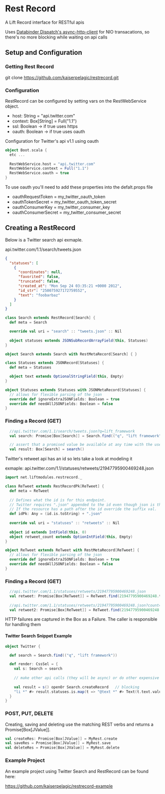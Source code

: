 Rest Record
===========

A Lift Record interface for RESTful apis

Uses <a href="http://dispatch.databinder.net/Dispatch.html">Databinder Dispatch's </a><a href="https://github.com/AsyncHttpClient/async-http-client">async-http-client</a> for NIO transacations, so there's no more blocking while waiting on api calls

## Setup and Configuration 

### Getting Rest Record

git clone https://github.com/kaiserpelagic/restrecord.git

### Configuration
RestRecord can be configured by setting vars on the RestWebService object.

* host: String = "api.twitter.com"
* context: Box[String] =  Full("1.1")
* ssl: Boolean -> if true uses https
* oauth: Boolean -> if true uses oauth

Configuration for Twitter's api v1.1 using oauth

```scala
object Boot.scala {
  etc ...
   
  RestWebService.host = "api.twitter.com"
  RestWebService.context = Full("1.1")
  RestWebService.oauth = true
}
```
To use oauth you'll need to add these properties into the defalt.props file

* oauthRequestToken = my_twitter_oauth_token
* oauthTokenSecret = my_twitter_oauth_token_secret
* oauthConsumerKey = my_twitter_consumer_key
* oauthConsumerSecret = my_twitter_consumer_secret


## Creating a RestRecord

Below is a Twitter search api exmaple.

api.twitter.com/1.1/search/tweets.json

```json
{
  "statuses": [
    {
      "coordinates": null,
      "favorited": false,
      "truncated": false,
      "created_at": "Mon Sep 24 03:35:21 +0000 2012",
      "id_str": "250075927172759552",
      "text": "foobarbaz"
    }
  ]
}   
```

```scala
class Search extends RestRecord[Search] {
  def meta = Search

  override val uri = "search" :: "tweets.json" :: Nil
  
  object statuses extends JSONSubRecordArrayField(this, Statuses)
}

object Search extends Search with RestMetaRecord[Search] { }

class Statuses extends JSONRecord[Statuses] {
  def meta = Statuses

  object text extends OptionalStringField(this, Empty)
}

object Statuses extends Statuses with JSONMetaRecord[Statuses] {
  // allows for flexible parsing of the json
  override def ignoreExtraJSONFields: Boolean = true
  override def needAllJSONFields: Boolean = false 
}
```

### Finding a Record (GET)

```scala
  //api.twitter.com/1.1/search/tweets.json?q=lift_framework
  val search: Promise[Box[Search]] = Search.find(("q", "lift framework")) 

  // assert that a promised value be available at any time with the use of apply; this is blocking
  val result: Box[Search] = search()
```

Twitter's retweet api has an id so lets take a look at modeling it

exmaple: api.twitter.com/1.1/statuses/retweets/21947795900469248.json
```scala
import net.liftmodules.restrecord._

class ReTweet extends RestRecordPk[ReTweet] {
  def meta = ReTweet
  
  // Defines what the id is for this endpoint.
  // Twitter requires ".json" appended to the id even though json is the only option.
  // If the resource has a path after the id override the suffix val.
  def idPk: Any = (id.is.toString) + ".json"
  
  override val uri = "statuses" :: "retweets" :: Nil
  
  object id extends IntField(this, 0)
  object retweet_count extends OptionIntField(this, Empty)
}

object ReTweet extends ReTweet with RestMetaRecord[ReTweet] { 
  // allows for flexible parsing of the json
  override def ignoreExtraJSONFields: Boolean = true
  override def needAllJSONFields: Boolean = false
}
```
### Finding a Record (GET)

```scala
  //api.twitter.com/1.1/statuses/retweets/21947795900469248.json
  val retweet: Promise[Box[ReTweet]] = ReTweet.find(21947795900469248.toString + ".json") 
  
  //api.twitter.com/1.1/statuses/retweets/21947795900469248.json?count=5&trim_user=t
  val retweet2: Promise[Box[ReTweet]] = ReTweet.find(21947795900469248.toString + ".json", ("count", "5"), ("trim_user", "t"))
```

HTTP failures are captured in the Box as a Failure. The caller is responsible for handling them 

#### Twitter Search Snippet Example
```scala
object Twitter {

  def search = Search.find(("q", "lift framework"))

  def render: CssSel = {
    val s: Search = search
    
    // make other api calls (they will be async) or do other expensive things
    
    val result = s() openOr Search.createRecord   // blocking
    "li *" #> result.statuses.is.map(t => "@text *" #> Text(t.text.valueBox openOr ""))
  }
}
```

### POST, PUT, DELETE

Creating, saving and deleting use the matching REST verbs and returns a Promise[Box[JValue]].

```scala
val createRes: Promise[Box[JValue]] = MyRest.create
val saveRes = Promise[Box[JValue]] = MyRest.save
val deleteRes = Promise[Box[JValue]] = MyRest.delete
```

### Example Project

An example project using Twitter Search and RestRecord can be found here:

https://github.com/kaiserpelagic/restrecord-example
